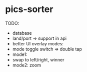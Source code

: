 # pics-sorter


TODO:
* database
* land/port => support in api
* better UI overlay modes:
 * mode toggle switch => double tap
 * mode1:
  * swap to left/right, winner
 * mode2: zoom
